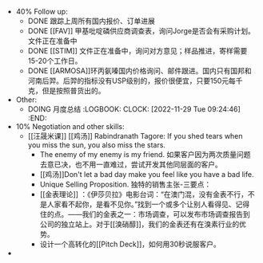 - 40% Follow up:
	- DONE 跟踪上周所有国内报价、订单进展
	- DONE [[FAV]] 甲基吡啶磷供应商调查表，询问Jorge是否会有采购计划。文件正在准备中
	- DONE [[STIM]] 文件正在准备中，询问对方意见；样品推进，寄样需要15-20个工作日。
	- DONE [[ARMOSA]]环丙氨嗪国内价格询问、邮件跟进。国内只有国邦和河南后羿。后羿的指标没有USP级别的，报价很便宜，只要150元每千克，但是按照普货出的。
- Other:
	- DOING 月度总结
	  :LOGBOOK:
	  CLOCK: [2022-11-29 Tue 09:24:46]
	  :END:
- 10% Negotiation and other skills:
	- [[汪晟米课]] [[鸡汤]] Rabindranath Tagore: If you shed tears when you miss the sun, you also miss the stars.
		- The enemy of my enemy is my friend. 如果客户因为两次质量问题去意已决，也不用一直难过，尝试开发其他同层面的客户。
		- [[鸡汤]]Don't let a bad day make you feel like you have a bad life.
		- Unique Selling Proposition. 独特的销售主张-三要点：
		- [[金表理论]] ：《伊莎贝拉》电影台词：“在澳门混，没有金表不行，不是人家看不起你，是看不见你。”找到一个或多个让别人看得见、记得住的点。——我们的金表之一：市场调查，可以发布市场调查报告到公司的独立站上。对于[[溴硝醇]]，我们的金表还有在溴素行业的优势。
		- 设计一个高转化的[[Pitch Deck]]，如何用30秒说服客户。
-